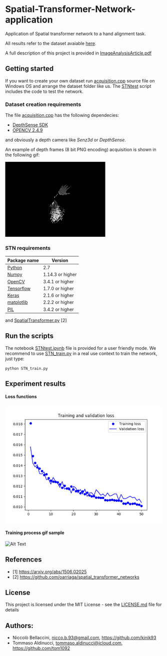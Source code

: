 # Spatial-Transformer-Network-application
Application of Spatial transformer network to a hand alignment task.

All results refer to the dataset avaiable <a href="https://drive.google.com/open?id=1Kc66EO2p9rw08ZKu6PknQlPZKJsHiCfo">here</a>.

A full description of this project is provided in <a href="https://github.com/kinik93/Spatial-Transformer-Network-application/blob/master/ImageAnalysisArticle.pdf">ImageAnalysisArticle.pdf</a>

## Getting started
If you want to create your own dataset run [acquisition.cpp](https://github.com/kinik93/Spatial-Transformer-Network-application/blob/master/acquisition.cpp) source file on Windows OS and arrange the dataset folder like us. 
The [STNtest](https://github.com/kinik93/Spatial-Transformer-Network-application/blob/master/STNtest.ipynb) script includes the code to test the network.

### Dataset creation requirements
The file [acquisition.cpp](https://github.com/kinik93/Spatial-Transformer-Network-application/blob/master/acquisition.cpp) has the following dependecies:
* [DepthSense SDK](https://www.sony-depthsensing.com/Support/DownloadLegacyDriver)
* [OPENCV 2.4.9](https://opencv.org/releases.html)

and obviously a depth camera like *Senz3d* or *DepthSense*.

An example of depth frames (8 bit PNG encoding) acquisition is shown in the following gif:

![Alt Text](https://github.com/kinik93/Spatial-Transformer-Network-application/blob/master/makingOfDataset.gif)

### STN requirements

Package name | Version
------------ | -------------
[Python](https://www.python.org/) | 2.7 
[Numpy](http://www.numpy.org/) | 1.14.3 or higher
[OpenCV](http://opencv-python-tutroals.readthedocs.io/en/latest/) | 3.4.1 or higher
[Tensorflow](https://www.tensorflow.org/) | 1.7.0 or higher
[Keras](https://keras.io/) | 2.1.6 or higher
[matplotlib](https://matplotlib.org/) | 2.2.2 or higher
[PIL](https://pillow.readthedocs.io/en/3.0.x/index.html) | 3.4.2 or higher

and [SpatialTransformer.py](https://github.com/kinik93/Spatial-Transformer-Network-application/blob/master/spatial_transformer.py) [2]

## Run the scripts
The notebook [STNtest.ipynb](https://github.com/kinik93/Spatial-Transformer-Network-application/blob/master/STNtest.ipynb) file is provided for a user friendly mode. 
We recommend to use [STN_train.py](https://github.com/kinik93/Spatial-Transformer-Network-application/blob/master/STN_train.py) in a real use context to train the network, just type:

```
python STN_train.py
```

## Experiment results

#### Loss functions
<img src="https://github.com/kinik93/Spatial-Transformer-Network-application/blob/master/lossTrend.png" alt="Loss function">

#### Training process gif sample

![Alt Text](https://github.com/kinik93/Spatial-Transformer-Network-application/blob/master/depth.gif)


## References
 * [1] https://arxiv.org/abs/1506.02025
 * [2] https://github.com/oarriaga/spatial_transformer_networks

## License

This project is licensed under the MIT License - see the [LICENSE.md](LICENSE.md) file for details

## Authors:
* Niccolò Bellaccini, nicco.b.93@gmail.com, https://github.com/kinik93
* Tommaso Aldinucci, tommaso.aldinucci@icloud.com, https://github.com/tom1092


